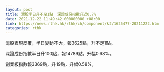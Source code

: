 ```yaml
---
layout: post
title: 滬股半日升不足1點　深證成份指數升近0.7%
date: 2021-12-22 11:49:42.000000000 +08:00
link: https://news.rthk.hk/rthk/ch/component/k2/1625477-20211222.htm
categories: rthk
---
```


滬股表現反覆，半日變動不大，報3625點，升不足1點。

深證成份指數半日升100點，報14789點，升幅0.68%。

創業板指數報3369點，升19點，升幅0.58%。
